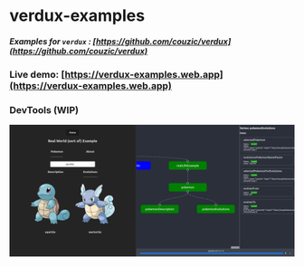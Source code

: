 # verdux-examples

##### Examples for `verdux` : [https://github.com/couzic/verdux](https://github.com/couzic/verdux)

### Live demo: [https://verdux-examples.web.app](https://verdux-examples.web.app)

### DevTools (WIP)

![DevTools screenshot](https://raw.githubusercontent.com/couzic/verdux/refs/heads/master/doc/devtools.png)
